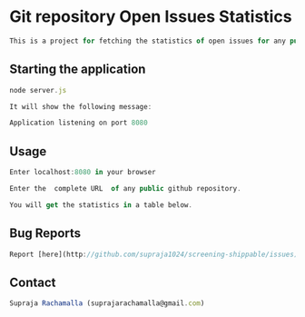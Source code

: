 # Git repository Open Issues Statistics

```js
This is a project for fetching the statistics of open issues for any public git repository
```

## Starting the application

```js
node server.js

It will show the following message: 

Application listening on port 8080

```

## Usage

```js
Enter localhost:8080 in your browser

Enter the  complete URL  of any public github repository.

You will get the statistics in a table below.

```


## Bug Reports

```js
Report [here](http://github.com/supraja1024/screening-shippable/issues). __Guaranteed reply within a day__.
```

## Contact

```js
Supraja Rachamalla (suprajarachamalla@gmail.com)
```